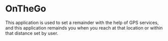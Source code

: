# OnTheGo
This application is used to set a remainder with the help of GPS services, and this application remainds you when you reach at that location or within that distance set by user.
